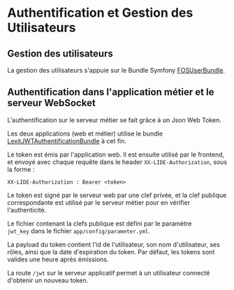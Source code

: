 # Authentification et Gestion des Utilisateurs


## Gestion des utilisateurs

La gestion des utilisateurs s'appuie sur le Bundle Symfony [FOSUserBundle](https://symfony.com/doc/current/bundles/FOSUserBundle/index.html).

## Authentification dans l'application métier et le serveur WebSocket

L'authentification sur le serveur métier se fait grâce à un Json Web Token.

Les deux applications (web et métier) utilise le bundle [LexitJWTAuthentificationBundle](https://github.com/lexik/LexikJWTAuthenticationBundle) à cet fin.

Le token est émis par l'application web. Il est ensuite utilisé par le frontend, et envoyé avec chaque requête dans le header `XX-LIDE-Authorization`, sous la forme :

```
XX-LIDE-Authorization : Bearer <token>
```

Le token est signé par le serveur web par une clef privée, et la clef publique correspondante est utilisé par le serveur métier pour en vérifier l'authenticité.

Le fichier contenant la clefs publique est défini par le paramètre `jwt_key` dans le fichier `app/config/parameter.yml`.

La payload du token contient l'id de l'utilisateur, son nom d'utilisateur, ses rôles, ainsi que la date d'expiration du token. Par défaut, les tokens sont valides une heure après émissions.

La route `/jwt` sur le serveur applicatif permet à un utilisateur connecté d'obtenir un nouveau token.